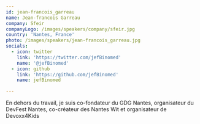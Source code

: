 ```yaml
---
id: jean-francois_garreau
name: Jean-francois Garreau
company: Sfeir
companyLogo: /images/speakers/company/sfeir.jpg
country: 'Nantes, France'
photo: /images/speakers/jean-francois_garreau.jpg
socials:
  - icon: twitter
    link: 'https://twitter.com/jefBinomed'
    name: '@jefBinomed'
  - icon: github
    link: 'https://github.com/jefBinomed'
    name: jefBinomed

---
```


En dehors du travail, je suis co-fondateur du GDG Nantes, organisateur du DevFest Nantes, co-créateur des Nantes Wit et organisateur de Devoxx4Kids
